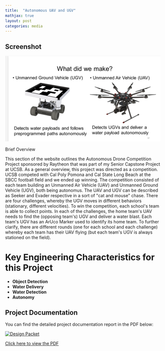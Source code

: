 ```yaml
---
title:  "Autonomous UAV and UGV"
mathjax: true
layout: post
categories: media
---
```



## Screenshot

![Screenshot](/assets/UAV_UGV.png)

Brief Overview 

This section of the website outlines the Autonomous Drone Competition Project sponsored by Raytheon that was part of my Senior Capstone Project at UCSB. As a general overview, this project was directed
as a competition. UCSB competed with Cal Poly Pomona and Cal State Long Beach at the SBCC football field and we ended up winning. The competition consisted of each team building an Unmanned Air Vehicle (UAV)
and Unmanned Ground Vehicle (UGV), both being autonomus. The UAV and UGV can be described as Seeker and Evader respective in a sort of "cat and mouse" chase. There are four challenges, whereby the UGV moves in different 
behaviors (stationary, different velocities). To win the competition, each school's team is able to collect points. In each of the challenges, the home team's UAV needs to find the (opposing team's) UGV and deliver a water blast. Each 
team's UGV has an ArUco Marker used to identify its home team. To further clarify, there are different rounds (one for each school and each challenge) whereby each team has their UAV flying (but each team's UGV is always stationed on the field). 


# Key Engineering Characteristics for this Project

- **Object Detection**
- **Water Delivery**
- **Water Detection**
- **Autonomy**


## Project Documentation 

You can find the detailed project documentation report in the PDF below:

[![Design Packet](https://img.icons8.com/plasticine/2x/pdf.png)](https://drive.google.com/uc?export=download&id=14uxymVjN3h_GlxYp-hEB-1nteXhEm-9L)

[Click here to view the PDF](https://drive.google.com/uc?export=download&id=14uxymVjN3h_GlxYp-hEB-1nteXhEm-9L)

